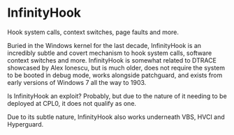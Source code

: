 # InfinityHook
Hook system calls, context switches, page faults and more.

Buried in the Windows kernel for the last decade, InfinityHook is an incredibly subtle and covert mechanism to hook system calls, software context switches and more. InfinityHook is somewhat related to DTRACE showcased by Alex Ionescu, but is much older, does not require the system to be booted in debug mode, works alongside patchguard, and exists from early versions of Windows 7 all the way to 1903.

Is InfinityHook an exploit? Probably, but due to the nature of it needing to be deployed at CPL0, it does not qualify as one. 

Due to its subtle nature, InfinityHook also works underneath VBS, HVCI and Hyperguard. 
